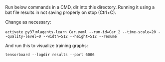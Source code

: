 Run below commands in a CMD, dir into this directory.
Running it using a bat file results in not saving properly on stop (Ctrl+C).

Change as necessary:

`activate py37`
`mlagents-learn Car.yaml --run-id=Car_2 --time-scale=20 --quality-level=0 --width=512 --height=512 --resume`

And run this to visualize training graphs:

`tensorboard --logdir results --port 6006`